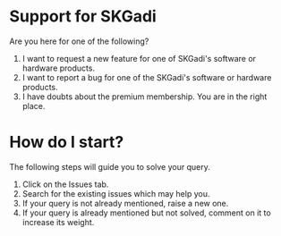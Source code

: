 # Support for SKGadi
Are you here for one of the following?
1. I want to request a new feature for one of SKGadi's software or hardware products.
1. I want to report a bug for one of the SKGadi's software or hardware products.
1. I have doubts about the premium membership.
You are in the right place.
# How do I start?
The following steps will guide you to solve your query.
1. Click on the Issues tab.
1. Search for the existing issues which may help you.
1. If your query is not already mentioned, raise a new one.
1. If your query is already mentioned but not solved, comment on it to increase its weight.
